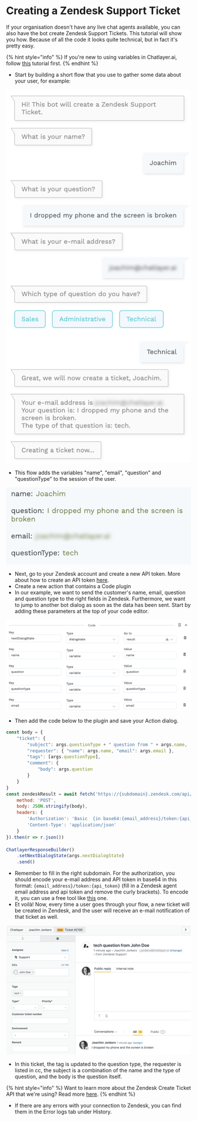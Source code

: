 # Creating a Zendesk Support Ticket

If your organisation doesn't have any live chat agents available, you can also have the bot create Zendesk Support Tickets. This tutorial will show you how. Because of all the code it looks quite technical, but in fact it's pretty easy.

{% hint style="info" %}
If you're new to using variables in Chatlayer.ai, follow [this](https://docs.chatlayer.ai/tutorials/tutorial-conditional-flow-navigation) tutorial first.
{% endhint %}

* Start by building a short flow that you use to gather some data about your user, for example:

![](../../.gitbook/assets/image-7-.png)

* This flow adds the variables "name", "email", "question" and "questionType" to the session of the user.

![](../../.gitbook/assets/image-6-.png)

* Next, go to your Zendesk account and create a new API token. More about how to create an API token [here](https://developer.zendesk.com/rest_api/docs/support/introduction#api-token).
* Create a new action that contains a Code plugin
* In our example, we want to send the customer's name, email, question and question type to the right fields in Zendesk. Furthermore, we want to jump to another bot dialog as soon as the data has been sent. Start by adding these parameters at the top of your code editor.

![](../../.gitbook/assets/image%20%28329%29.png)

* Then add the code below to the plugin and save your Action dialog.

```javascript
const body = {
    "ticket": {
        "subject": args.questionType + " question from " + args.name,
        "requester": { "name": args.name, "email": args.email },
        "tags": [args.questionType],
        "comment": {
            "body": args.question
        }
    }
}
const zendeskResult = await fetch('https://{subdomain}.zendesk.com/api/v2/tickets.json', {
    method: 'POST',
    body: JSON.stringify(body),
    headers: {
        'Authorization': 'Basic  {in base64:{email_address}/token:{api_token}}',
        'Content-Type': 'application/json'
    }
}).then(r => r.json())

ChatlayerResponseBuilder()
    .setNextDialogState(args.nextDialogState)
    .send()
```

* Remember to fill in the right subdomain. For the authorization, you should encode your e-mail address and API token in base64 in this format: `{email_address}/token:{api_token}` \(fill in a Zendesk agent email address and api token and remove the curly brackets\). To encode it, you can use a free tool like [this](https://opinionatedgeek.com/Codecs/Base64Encoder) one.
* Et voilà! Now, every time a user goes through your flow, a new ticket will be created in Zendesk, and the user will receive an e-mail notification of that ticket as well.

![](../../.gitbook/assets/image-8-.png)

* In this ticket, the tag is updated to the question type, the requester is listed in cc, the subject is a combination of the name and the type of question, and the body is the question itself.

{% hint style="info" %}
Want to learn more about the Zendesk Create Ticket API that we're using? Read more [here](https://developer.zendesk.com/rest_api/docs/support/tickets#create-ticket).
{% endhint %}

* If there are any errors with your connection to Zendesk, you can find them in the Error logs tab under History.

